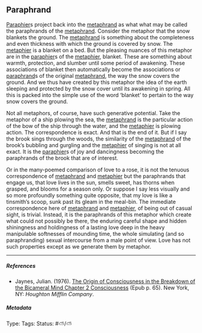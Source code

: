 ## Paraphrand

[Paraphier](Paraphier.md)s project back into the [metaphrand](Metaphrand.md) as what what may be called the paraphrands of the [metaphrand](Metaphrand.md). Consider the metaphor that the snow blankets the ground. The [metaphrand](Metaphrand.md) is something about the completeness and even thickness with which the ground is covered by snow. The [metaphier](Metaphier.md) is a blanket on a bed. But the pleasing nuances of this metaphor are in the [paraphier](Paraphier.md)s of the [metaphier](Metaphier.md), blanket. These are something about warmth, protection, and slumber until some period of awakening. These associations of blanket then automatically become the associations or [paraphrand](Paraphrand.md)s of the original [metaphrand](Metaphrand.md), the way the snow covers the ground. And we thus have created by this metaphor the idea of the earth sleeping and protected by the snow cover until its awakening in spring. All this is packed into the simple use of the word ‘blanket’ to pertain to the way snow covers the ground.

Not all metaphors, of course, have such generative potential. Take the metaphor of a ship plowing the sea, the [metaphrand](Metaphrand.md) is the particular action of the bow of the ship through the water, and the [metaphier](Metaphier.md) is plowing action. The correspondence is exact. And that is the end of it. But if I say the brook sings through the woods, the similarity of the [metaphrand](Metaphrand.md) of the brook’s bubbling and gurgling and the [metaphier](Metaphier.md) of singing is not at all exact. It is the [paraphier](Paraphier.md)s of joy and dancingness becoming the paraphrands of the brook that are of interest.

Or in the many-poemed comparison of love to a rose, it is not the tenuous correspondence of [metaphrand](Metaphrand.md) and [metaphier](Metaphier.md) but the paraphrands that engage us, that love lives in the sun, smells sweet, has thorns when grasped, and blooms for a season only. Or suppose I say less visually and so more profoundly something quite opposite, that my love is like a tinsmith’s scoop, sunk past its gleam in the meal-bin. The immediate correspondence here of [metaphrand](Metaphrand.md) and [metaphier](Metaphier.md), of being out of casual sight, is trivial. Instead, it is the paraphrands of this metaphor which create what could not possibly be there, the enduring careful shape and hidden shiningness and holdingness of a lasting love deep in the heavy manipulable softnesses of mounding time, the whole simulating (and so paraphranding) sexual intercourse from a male point of view. Love has not such properties except as we generate them by metaphor.

---

##### References

* Jaynes, Julian. (1976). [The Origin of Consciousness in the Breakdown of the Bicameral Mind Chapter 2 Consciousness](The%20Origin%20of%20Consciousness%20in%20the%20Breakdown%20of%20the%20Bicameral%20Mind%20Chapter%202%20Consciousness.md) (Epub p. 65). New York, NY: *Houghton Mifflin Company*.

##### Metadata

Type: 
Tags:
Status: #⛅️/⛅️
